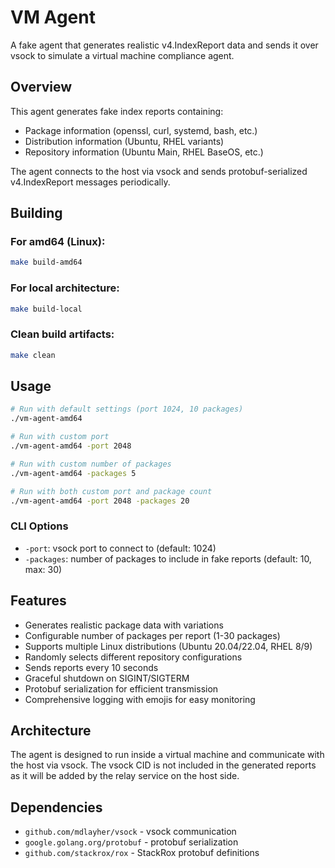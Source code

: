 # VM Agent

A fake agent that generates realistic v4.IndexReport data and sends it over vsock to simulate a virtual machine compliance agent.

## Overview

This agent generates fake index reports containing:
- Package information (openssl, curl, systemd, bash, etc.)
- Distribution information (Ubuntu, RHEL variants)
- Repository information (Ubuntu Main, RHEL BaseOS, etc.)

The agent connects to the host via vsock and sends protobuf-serialized v4.IndexReport messages periodically.

## Building

### For amd64 (Linux):
```bash
make build-amd64
```

### For local architecture:
```bash
make build-local
```

### Clean build artifacts:
```bash
make clean
```

## Usage

```bash
# Run with default settings (port 1024, 10 packages)
./vm-agent-amd64

# Run with custom port
./vm-agent-amd64 -port 2048

# Run with custom number of packages
./vm-agent-amd64 -packages 5

# Run with both custom port and package count
./vm-agent-amd64 -port 2048 -packages 20
```

### CLI Options

- `-port`: vsock port to connect to (default: 1024)
- `-packages`: number of packages to include in fake reports (default: 10, max: 30)

## Features

- Generates realistic package data with variations
- Configurable number of packages per report (1-30 packages)
- Supports multiple Linux distributions (Ubuntu 20.04/22.04, RHEL 8/9)
- Randomly selects different repository configurations
- Sends reports every 10 seconds
- Graceful shutdown on SIGINT/SIGTERM
- Protobuf serialization for efficient transmission
- Comprehensive logging with emojis for easy monitoring

## Architecture

The agent is designed to run inside a virtual machine and communicate with the host via vsock. The vsock CID is not included in the generated reports as it will be added by the relay service on the host side.

## Dependencies

- `github.com/mdlayher/vsock` - vsock communication
- `google.golang.org/protobuf` - protobuf serialization
- `github.com/stackrox/rox` - StackRox protobuf definitions
